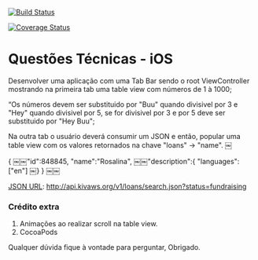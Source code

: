 [![Build Status](https://travis-ci.org/igorcferreira/desafio-ibm.svg?branch=master)](https://travis-ci.org/igorcferreira/desafio-ibm)

[![Coverage Status](https://coveralls.io/repos/igorcferreira/desafio-ibm/badge.svg)](https://coveralls.io/r/igorcferreira/desafio-ibm)

# Questões Técnicas - iOS #

Desenvolver uma aplicação com uma Tab Bar sendo o root ViewController mostrando na primeira tab uma table view com números de 1 à 1000;

“Os números devem ser substituido por "Buu" quando divisivel por 3 e "Hey" quando divisivel por 5, se for divisivel por 3 e por 5 deve ser substituido por "Hey Buu";

Na outra tab o usuário deverá consumir um JSON e então, popular uma table view com os valores retornados na chave "loans" -> "name".
￼

{
￼￼"id":848845,
"name":"Rosalina",
￼￼"description":{
"languages":["en"]
￼}
}
￼￼

[JSON URL](http://api.kivaws.org/v1/loans/search.json?status=fundraising): http://api.kivaws.org/v1/loans/search.json?status=fundraising

### Crédito extra ###

1. Animações ao realizar scroll na table view.
2. CocoaPods

Qualquer dúvida fique à vontade para perguntar, Obrigado.
